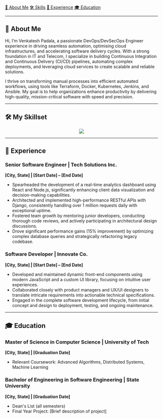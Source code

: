 
[👋 About Me](#about-me) [🛠️ Skills](#skills) [💼 Experience](#experience)  [🎓 Education](#education)

---

## <a name="about-me"></a>👋 About Me

Hi, I’m Venkatesh Padala, a passionate DevOps/DevSecOps Engineer experience in driving seamless automation, optimising cloud infrastructures, and accelerating software delivery cycles. With a strong foundation in IT and Telecom, I specialize in building Continuous Integration and Continuous Delivery (CI/CD) pipelines, automating complex deployments, and leveraging cloud services to create scalable and reliable solutions.

I thrive on transforming manual processes into efficient automated workflows, using tools like Terraform, Docker, Kubernetes, Jenkins, and Ansible. My goal is to help organizations enhance productivity by delivering high-quality, mission-critical software with speed and precision.

---

## <a name="skills"></a>🛠️ My Skillset

<p align="center">
  <a href="https://skillicons.dev">
    <img src="https://skillicons.dev/icons?i=git,kubernetes,docker,aws,bash,bitbucket,elasticsearch,gcp,github,githubactions,gitlab,grafana,jenkins,linux,nginx,postgres,prometheus,py,redis,terraform," />
  </a>
</p>

---
## <a name="experience"></a>💼 Experience

### Senior Software Engineer | Tech Solutions Inc.
**[City, State] | [Start Date] – [End Date]**
* Spearheaded the development of a real-time analytics dashboard using React and Node.js, significantly enhancing client data visualization and decision-making capabilities.
* Architected and implemented high-performance RESTful APIs with Django, consistently handling over 1 million requests daily with exceptional uptime.
* Fostered team growth by mentoring junior developers, conducting thorough code reviews, and actively participating in architectural design discussions.
* Drove significant performance gains (15% improvement) by optimizing complex database queries and strategically refactoring legacy codebase.

### Software Developer | Innovate Co.
**[City, State] | [Start Date] – [End Date]**
* Developed and maintained dynamic front-end components using modern JavaScript and a custom UI library, focusing on intuitive user experiences.
* Collaborated closely with product managers and UX/UI designers to translate intricate requirements into actionable technical specifications.
* Engaged in the complete software development lifecycle, from initial concept and design to deployment, testing, and ongoing maintenance.

---

## <a name="education"></a>🎓 Education

### Master of Science in Computer Science | University of Tech
**[City, State] | [Graduation Date]**
* Relevant Coursework: Advanced Algorithms, Distributed Systems, Machine Learning

### Bachelor of Engineering in Software Engineering | State University
**[City, State] | [Graduation Date]**
* Dean's List (all semesters)
* Final Year Project: [Brief description of project]
